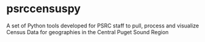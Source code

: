 # psrccensuspy
A set of Python tools developed for PSRC staff to pull, process and visualize Census Data for geographies in the Central Puget Sound Region
